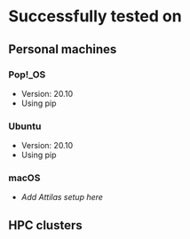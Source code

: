 # Successfully tested on

## Personal machines 
### Pop!_OS
* Version: 20.10
* Using pip

### Ubuntu
* Version: 20.10
* Using pip

### macOS
* *Add Attilas setup here*

## HPC clusters


